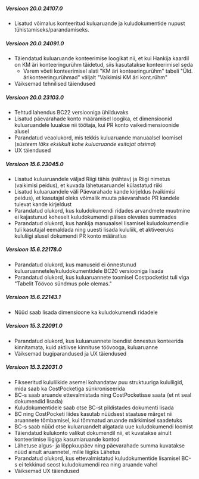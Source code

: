 ---
---
##### Versioon 20.0.24107.0
- Lisatud võimalus konteeritud kuluaruande ja kuludokumentide nupust tühistamiseks/parandamiseks.  

##### Versioon 20.0.24091.0
- Täiendatud kuluaruande konteerimise loogikat nii, et kui Hankija kaardil on KM äri konteeringurühm täidetud, siis kasutatakse konteerimisel seda
  - Varem võeti konteerimisel alati "KM äri konteeringurühm" tabeli "Üld. ärikonteeringurühmad" väljalt "Vaikimisi KM äri kont.rühm"
- Väiksemad tehnilised täiendused  

##### Versioon 20.0.23103.0
- Tehtud lahendus BC22 versiooniga ühilduvaks
- Lisatud päevarahade konto määramisel loogika, et dimensioonid kuluaruandele luuakse nii töötaja, kui PR konto vaikedimensioonide alusel
- Parandatud veaolukord, mis tekkis kuluaruande manuaalsel loomisel (_süsteem läks ekslikult kohe kuluaruande esitajat otsima_)
- UX täiendused  

##### Versioon 15.6.23045.0
- Lisatud kuluaruandele väljad Riigi tähis (nähtav) ja Riigi nimetus (vaikimisi peidus), et kuvada lähetusaruandel külastatud riiki
- Lisatud kuluaruandele väli Päevarahade kande kirjeldus (vaikimisi peidus), et kasutajal oleks võimalik muuta päevarahade PR kandele tulevat kande kirjeldust
- Parandatud olukord, kus kuludokumendi ridades arvandmete muutmine ei kajastunud koheselt kuludokumendi päises olevates summades
- Parandatud olukord, kus hankija manuaalsel lisamisel kuludokumendile tuli kasutajal eemaldada ning uuesti lisada kululiik, et aktiveeruks kululiigi alusel dokumendi PR konto määratlus  

##### Versioon 15.6.22178.0
- Parandatud olukord, kus manuseid ei õnnestunud kuluaruannetele/kuludokumentidele BC20 versiooniga lisada
- Parandatud olukord, kus kuluaruannete toomisel Costpocketist tuli viga "Tabelit Töövoo sündmus pole olemas."

##### Versioon 15.6.22143.1
- Nüüd saab lisada dimensioone ka kuludokumendi ridadele

##### Versioon 15.3.22091.0
- Parandatud olukord, kus kuluaruannete loendist õnnestus konteerida kinnitamata, kuid aktiivse kinnituse töövooga, kuluaruanne
- Väiksemad bugiparandused ja UX täiendused

##### Versioon 15.3.22031.0
- Fikseeritud kululiikide asemel kohandatav puu struktuuriga kululiigid, mida saab ka CostPocketiga sünkroniseerida
- BC-s saab aruande ettevalmistada ning CostPocketisse saata (et nt seal dokumendid lisada)
- Kuludokumentidele saab otse BC-st pildistades dokumenti lisada
- BC ning CostPocketi liides kasutab nüüdsest staatuse märget nii aruannete tõmbamisel, kui tõmmatud aruande märkimisel saadetuks
- BC-s saab nüüd otse kuluaruandelt algatada uue kuludokumendi loomist
- Täiendatud kulukonto valikut dokumendil nii, et kuvatakse ainult konteerimise liigiga kasumiaruande kontod
- Lähetuse algus- ja lõppkuupäev ning päevarahade summa kuvatakse nüüd ainult aruannetel, mille liigiks Lähetus 
- Parandatud olukord, kus ettevalmistatud kuludokumentide lisamisel BC-s ei tekkinud seost kuludokumendi rea ning aruande vahel
- Väiksemad UX täiendused
